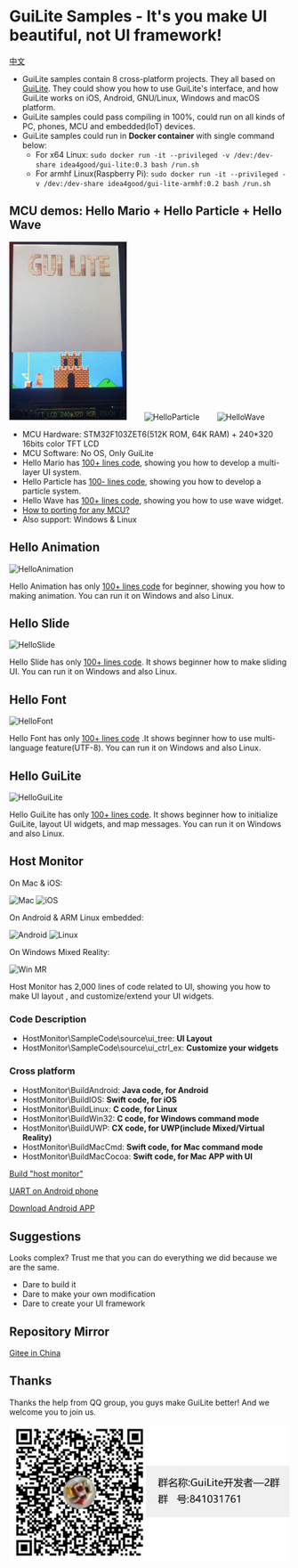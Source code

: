 # GuiLite Samples - It's you make UI beautiful, not UI framework!
[中文](doc/README-cn.md)

- GuiLite samples contain 8 cross-platform projects. They all based on [GuiLite](https://github.com/idea4good/GuiLite). They could show you how to use GuiLite's interface, and how GuiLite works on iOS, Android, GNU/Linux, Windows and macOS platform.
- GuiLite samples could pass compiling in 100%, could run on all kinds of PC, phones, MCU and embedded(IoT) devices.
- GuiLite samples could run in **Docker container** with single command below:
  - For x64 Linux: `sudo docker run -it --privileged -v /dev:/dev-share idea4good/gui-lite:0.3 bash /run.sh`
  - For armhf Linux(Raspberry Pi): `sudo docker run -it --privileged -v /dev:/dev-share idea4good/gui-lite-armhf:0.2 bash /run.sh`

## MCU demos: Hello Mario + Hello Particle + Hello Wave
![HelloMario](doc/HelloMario.gif)&nbsp;&nbsp;&nbsp;&nbsp;&nbsp;&nbsp;&nbsp;&nbsp;![HelloParticle](doc/HelloParticle.gif)&nbsp;&nbsp;&nbsp;&nbsp;&nbsp;&nbsp;&nbsp;&nbsp;![HelloWave](doc/HelloWave.gif)
- MCU Hardware: STM32F103ZET6(512K ROM, 64K RAM) + 240*320 16bits color TFT LCD
- MCU Software: No OS, Only GuiLite
- Hello Mario has [100+ lines code](HelloMario/UIcode/UIcode.cpp), showing you how to develop a multi-layer UI system.
- Hello Particle has [100- lines code](HelloParticle/UIcode/UIcode.cpp), showing you how to develop a particle system.
- Hello Wave has [100+ lines code](HelloWave/UIcode/UIcode.cpp), showing you how to use wave widget.
- [How to porting for any MCU?](HelloWave/README.md#How-to-port-on-any-MCU-)
- Also support: Windows & Linux

## Hello Animation
![HelloAnimation](doc/HelloAnimation.gif)

Hello Animation has only [100+ lines code](https://github.com/idea4good/GuiLiteSamples/blob/master/HelloAnimation/UIcode/UIcode.cpp) for beginner, showing you how to making animation. You can run it on Windows and also Linux.

## Hello Slide
![HelloSlide](doc/HelloSlide.gif)

Hello Slide has only [100+ lines code](https://github.com/idea4good/GuiLiteSamples/blob/master/HelloSlide/UIcode/UIcode.cpp). It shows beginner how to make sliding UI. You can run it on Windows and also Linux.

## Hello Font
![HelloFont](doc/HelloFont.gif)

Hello Font has only [100+ lines code](https://github.com/idea4good/GuiLiteSamples/blob/master/HelloFont/UIcode/UIcode.cpp) .It shows beginner how to use multi-language feature(UTF-8). You can run it on Windows and also Linux.

## Hello GuiLite
![HelloGuiLite](doc/HelloGuiLite.gif)

Hello GuiLite has only [100+ lines code](https://github.com/idea4good/GuiLiteSamples/blob/master/HelloGuiLite/UIcode/helloGL.cpp). It shows beginner how to initialize GuiLite, layout UI widgets, and map messages. You can run it on Windows and also Linux.

## Host Monitor
On Mac & iOS:

![Mac](doc/Mac.gif) ![iOS](doc/Ios.landscape.gif)

On Android & ARM Linux embedded:

![Android](doc/Android.gif) ![Linux](doc/Linux.gif)

On Windows Mixed Reality:

![Win MR](doc/WinMR.gif)

Host Monitor has 2,000 lines of code related to UI, showing you how to make UI layout , and customize/extend your UI widgets.
### Code Description
- HostMonitor\SampleCode\source\ui_tree: **UI Layout**
- HostMonitor\SampleCode\source\ui_ctrl_ex: **Customize your widgets**

### Cross platform
- HostMonitor\BuildAndroid: **Java code, for Android**
- HostMonitor\BuildIOS: **Swift code, for iOS**
- HostMonitor\BuildLinux: **C code, for Linux**
- HostMonitor\BuildWin32: **C code, for Windows command mode**
- HostMonitor\BuildUWP: **CX code, for UWP(include Mixed/Virtual Reality)**
- HostMonitor\BuildMacCmd: **Swift code, for Mac command mode**
- HostMonitor\BuildMacCocoa: **Swift code, for Mac APP with UI**

[Build "host monitor"](HostMonitor/README.md)

[UART on Android phone](doc/Serial.md)

[Download Android APP](http://zhushou.360.cn/detail/index/soft_id/1754231)

## Suggestions
Looks complex? Trust me that you can do everything we did because we are the same.
- Dare to build it
- Dare to make your own modification
- Dare to create your UI framework

## Repository Mirror
[Gitee in China](https://gitee.com/idea4good/GuiLiteSamples)

## Thanks
Thanks the help from QQ group, you guys make GuiLite better! And we welcome you to join us.

![QQ group: 527251257](doc/qq.group.jpg)
